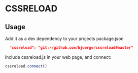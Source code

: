 # CSSRELOAD

## Usage

Add it as a dev dependency to your projects package.json
```json
  "cssreload": "git://github.com/bjoerge/cssreload#master"
```

Include cssreload.js in your web page, and connect:

```js
cssreload.connect()
```